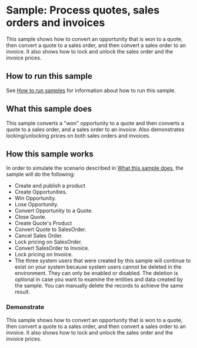 # Sample: Process quotes, sales orders and invoices

This sample shows how to convert an opportunity that is won to a quote, then convert a quote to a sales order, and then convert a sales order to an invoice. It also shows how to lock and unlock the sales order and the invoice prices.

## How to run this sample

See [How to run samples](https://github.com/microsoft/PowerApps-Samples/blob/master/cds/README.md) for information about how to run this sample.

## What this sample does

This sample converts a "won" opportunity to a quote and then converts a quote to a sales order, and a sales order to an invoice. Also demonstrates locking/unlocking prices on both sales orders and invoices.

## How this sample works

In order to simulate the scenario described in [What this sample does](#what-this-sample-does), the sample will do the following:

- Create and publish a product
- Create Opportunities.
- Win Opportunity.
- Lose Opportunity.
- Convert Opportunity to a Quote.
- Close Quote.
- Create Quote's Product
- Convert Quote to SalesOrder.
- Cancel Sales Order.
- Lock pricing on SalesOrder.
- Convert SalesOrder to Invoice.
- Lock pricing on Invoice.
- The three system users that were created by this sample will continue to exist on your system because system users cannot be deleted in the environment.  They can only be enabled or disabled. The deletion is optional in case you want to examine the entities and data created by the sample. You can manually delete the records to achieve the same result.

### Demonstrate

This sample shows how to convert an opportunity that is won to a quote, then convert a quote to a sales order, and then convert a sales order to an invoice. It also shows how to lock and unlock the sales order and the invoice prices.